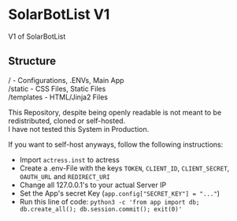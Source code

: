 # SolarBotList V1

V1 of SolarBotList


## Structure
/ - Configurations, .ENVs, Main App  
/static - CSS Files, Static Files  
/templates - HTML/Jinja2 Files

This Repository, despite being openly readable is not meant to be redistributed, cloned or self-hosted.  
I have not tested this System in Production.

If you want to self-host anyways, follow the following instructions:

* Import `actress.inst` to actress  
* Create a .env-File with the keys `TOKEN`, `CLIENT_ID`, `CLIENT_SECRET`, `OAUTH_URL` and `REDIRECT_URI`  
* Change all 127.0.0.1's to your actual Server IP  
* Set the App's secret Key (`app.config["SECRET_KEY"] = "..."`)  
* Run this line of code: `python3 -c 'from app import db; db.create_all(); db.session.commit(); exit(0)'`  
